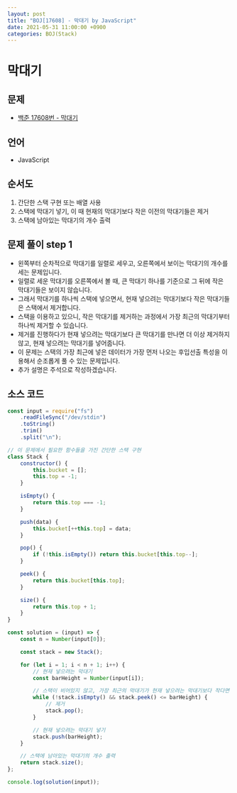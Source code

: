 ```yaml
---
layout: post
title: "BOJ[17608] - 막대기 by JavaScript"
date: 2021-05-31 11:00:00 +0900
categories: BOJ(Stack)
---
```


# 막대기

## 문제

- [백준 17608번 - 막대기](https://www.acmicpc.net/problem/17608)

## 언어

- JavaScript

## 순서도

1. 간단한 스택 구현 또는 배열 사용
2. 스택에 막대기 넣기, 이 때 현재의 막대기보다 작은 이전의 막대기들은 제거
3. 스택에 남아있는 막대기의 개수 출력

## 문제 풀이 step 1

- 왼쪽부터 순차적으로 막대기를 일렬로 세우고, 오른쪽에서 보이는 막대기의 개수를 세는 문제입니다.
- 일렬로 세운 막대기를 오른쪽에서 볼 때, 큰 막대기 하나를 기준으로 그 뒤에 작은 막대기들은 보이지 않습니다.
- 그래서 막대기를 하나씩 스택에 넣으면서, 현재 넣으려는 막대기보다 작은 막대기들은 스택에서 제거합니다.
- 스택을 이용하고 있으니, 작은 막대기를 제거하는 과정에서 가장 최근의 막대기부터 하나씩 제거할 수 있습니다.
- 제거를 진행하다가 현재 넣으려는 막대기보다 큰 막대기를 만나면 더 이상 제거하지 않고, 현재 넣으려는 막대기를 넣어줍니다.
- 이 문제는 스택의 가장 최근에 넣은 데이터가 가장 먼저 나오는 후입선출 특성을 이용해서 순조롭게 풀 수 있는 문제입니다.
- 추가 설명은 주석으로 작성하겠습니다.

## 소스 코드

```jsx
const input = require("fs")
	.readFileSync("/dev/stdin")
	.toString()
	.trim()
	.split("\n");

// 이 문제에서 필요한 함수들을 가진 간단한 스택 구현
class Stack {
	constructor() {
		this.bucket = [];
		this.top = -1;
	}

	isEmpty() {
		return this.top === -1;
	}

	push(data) {
		this.bucket[++this.top] = data;
	}

	pop() {
		if (!this.isEmpty()) return this.bucket[this.top--];
	}

	peek() {
		return this.bucket[this.top];
	}

	size() {
		return this.top + 1;
	}
}

const solution = (input) => {
	const n = Number(input[0]);

	const stack = new Stack();

	for (let i = 1; i < n + 1; i++) {
		// 현재 넣으려는 막대기
		const barHeight = Number(input[i]);

		// 스택이 비어있지 않고, 가장 최근의 막대기가 현재 넣으려는 막대기보다 작다면
		while (!stack.isEmpty() && stack.peek() <= barHeight) {
			// 제거
			stack.pop();
		}

		// 현재 넣으려는 막대기 넣기
		stack.push(barHeight);
	}

	// 스택에 남아있는 막대기의 개수 출력
	return stack.size();
};

console.log(solution(input));
```
